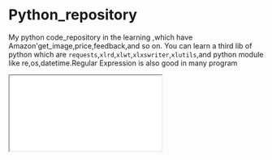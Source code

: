 # Python_repository
My python code_repository in the learning ,which have Amazon'get_image,price,feedback,and so on.
You can learn a third lib of python which are `requests`,`xlrd`,`xlwt`,`xlxswriter`,`xlutils`,and python module like re,os,datetime.Regular Expression is also good in many program

<iframe src="pytree.html"></iframe>